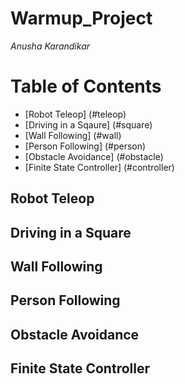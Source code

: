 # Warmup_Project
*Anusha Karandikar*

# Table of Contents
* [Robot Teleop] (#teleop)
* [Driving in a Sqaure] (#square)
* [Wall Following] (#wall)
* [Person Following] (#person)
* [Obstacle Avoidance] (#obstacle)
* [Finite State Controller] (#controller)

## Robot Teleop

## <a name="square" /> Driving in a Square

## <a name="wall" /> Wall Following

## <a name="person" /> Person Following

## <a name="obstacle" /> Obstacle Avoidance

## <a name="controller" /> Finite State Controller